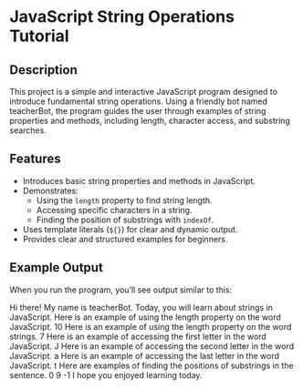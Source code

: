 # JavaScript String Operations Tutorial

## Description

This project is a simple and interactive JavaScript program designed to introduce fundamental string operations. Using a friendly bot named teacherBot, the program guides the user through examples of string properties and methods, including length, character access, and substring searches.

## Features

- Introduces basic string properties and methods in JavaScript.
- Demonstrates:
  - Using the `length` property to find string length.
  - Accessing specific characters in a string.
  - Finding the position of substrings with `indexOf`.
- Uses template literals (`${}`) for clear and dynamic output.
- Provides clear and structured examples for beginners.

## Example Output

When you run the program, you’ll see output similar to this:

Hi there!
My name is teacherBot.
Today, you will learn about strings in JavaScript.
Here is an example of using the length property on the word JavaScript.
10
Here is an example of using the length property on the word strings.
7
Here is an example of accessing the first letter in the word JavaScript.
J
Here is an example of accessing the second letter in the word JavaScript.
a
Here is an example of accessing the last letter in the word JavaScript.
t
Here are examples of finding the positions of substrings in the sentence.
0
9
-1
I hope you enjoyed learning today.
